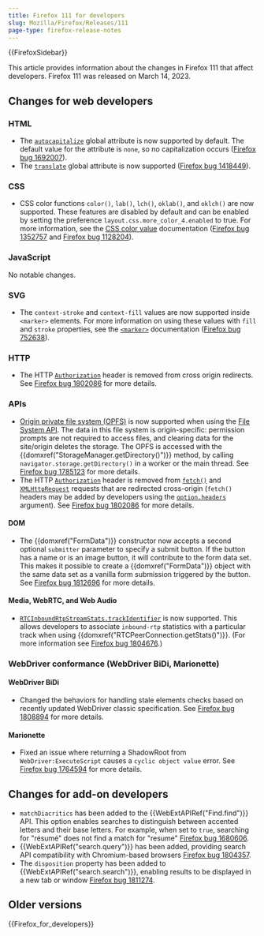 ```yaml
---
title: Firefox 111 for developers
slug: Mozilla/Firefox/Releases/111
page-type: firefox-release-notes
---
```


{{FirefoxSidebar}}

This article provides information about the changes in Firefox 111 that affect developers. Firefox 111 was released on March 14, 2023.

## Changes for web developers

### HTML

- The [`autocapitalize`](/en-US/docs/Web/HTML/Global_attributes/autocapitalize) global attribute is now supported by default. The default value for the attribute is `none`, so no capitalization occurs ([Firefox bug 1692007](https://bugzil.la/1692007)).
- The [`translate`](/en-US/docs/Web/HTML/Global_attributes/translate) global attribute is now supported ([Firefox bug 1418449](https://bugzil.la/1418449)).

### CSS

- CSS color functions `color()`, `lab()`, `lch()`, `oklab()`, and `oklch()` are now supported.
  These features are disabled by default and can be enabled by setting the preference `layout.css.more_color_4.enabled` to true.
  For more information, see the [CSS color value](/en-US/docs/Web/CSS/color_value) documentation ([Firefox bug 1352757](https://bugzil.la/1352757) and [Firefox bug 1128204](https://bugzil.la/1128204)).

### JavaScript

No notable changes.

### SVG

- The `context-stroke` and `context-fill` values are now supported inside `<marker>` elements.
  For more information on using these values with `fill` and `stroke` properties, see the [`<marker>`](/en-US/docs/Web/SVG/Element/marker) documentation ([Firefox bug 752638](https://bugzil.la/752638)).

### HTTP

- The HTTP [`Authorization`](/en-US/docs/Web/HTTP/Headers/Authorization) header is removed from cross origin redirects.
  See [Firefox bug 1802086](https://bugzil.la/1802086) for more details.

### APIs

- [Origin private file system (OPFS)](/en-US/docs/Web/API/File_System_API/Origin_private_file_system) is now supported when using the [File System API](/en-US/docs/Web/API/File_System_API).
  The data in this file system is origin-specific: permission prompts are not required to access files, and clearing data for the site/origin deletes the storage.
  The OPFS is accessed with the {{domxref("StorageManager.getDirectory()")}} method, by calling `navigator.storage.getDirectory()` in a worker or the main thread.
  See [Firefox bug 1785123](https://bugzil.la/1785123) for more details.
- The HTTP [`Authorization`](/en-US/docs/Web/HTTP/Headers/Authorization) header is removed from [`fetch()`](/en-US/docs/Web/API/fetch) and [`XMLHttpRequest`](/en-US/docs/Web/API/XMLHttpRequest) requests that are redirected cross-origin (`fetch()` headers may be added by developers using the [`option.headers`](/en-US/docs/Web/API/fetch#headers) argument).
  See [Firefox bug 1802086](https://bugzil.la/1802086) for more details.

#### DOM

- The {{domxref("FormData")}} constructor now accepts a second optional `submitter` parameter to specify a submit button. If the button has a name or is an image button, it will contribute to the form data set. This makes it possible to create a {{domxref("FormData")}} object with the same data set as a vanilla form submission triggered by the button. See [Firefox bug 1812696](https://bugzil.la/1812696) for more details.

#### Media, WebRTC, and Web Audio

- [`RTCInboundRtpStreamStats.trackIdentifier`](/en-US/docs/Web/API/RTCInboundRtpStreamStats#trackidentifier) is now supported.
  This allows developers to associate `inbound-rtp` statistics with a particular track when using {{domxref("RTCPeerConnection.getStats()")}}.
  (For more information see [Firefox bug 1804676](https://bugzil.la/1804676).)

### WebDriver conformance (WebDriver BiDi, Marionette)

#### WebDriver BiDi

- Changed the behaviors for handling stale elements checks based on recently updated WebDriver classic specification. See [Firefox bug 1808894](https://bugzil.la/1808894) for more details.

#### Marionette

- Fixed an issue where returning a ShadowRoot from `WebDriver:ExecuteScript` causes a `cyclic object value` error. See [Firefox bug 1764594](https://bugzil.la/1764594) for more details.

## Changes for add-on developers

- `matchDiacritics` has been added to the {{WebExtAPIRef("Find.find")}} API. This option enables searches to distinguish between accented letters and their base letters. For example, when set to `true`, searching for "résumé" does not find a match for "resume" [Firefox bug 1680606](https://bugzil.la/1680606).
- {{WebExtAPIRef("search.query")}} has been added, providing search API compatibility with Chromium-based browsers [Firefox bug 1804357](https://bugzil.la/1804357).
- The `disposition` property has been added to {{WebExtAPIRef("search.search")}}, enabling results to be displayed in a new tab or window [Firefox bug 1811274](https://bugzil.la/1811274).

## Older versions

{{Firefox_for_developers}}
